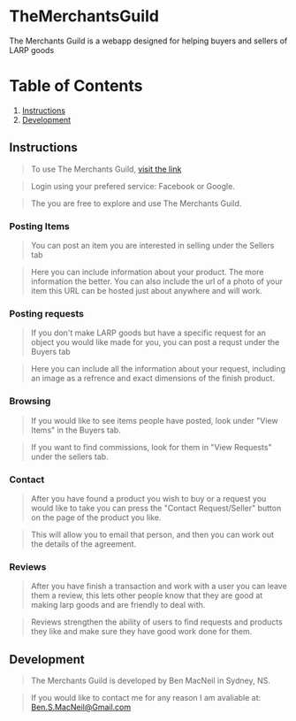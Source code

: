 TheMerchantsGuild
===================
The Merchants Guild is a webapp designed for helping buyers and sellers of LARP goods 

# Table of Contents
1. [Instructions](#Instructions)
2. [Development](#Development)





## Instructions
> To use The Merchants Guild, [visit the link](lv20bard.github.io/TheMerchantsGuild)

> Login using your prefered service: Facebook or Google.

> The you are free to explore and use The Merchants Guild.

### Posting Items
> You can post an item you are interested in selling under the Sellers tab

> Here you can include information about your product. The more information the better. You can also include the url of a photo of your item this URL can be hosted just about anywhere and will work.

### Posting requests
> If you don't make LARP goods but have a specific request for an object you would like made for you, you can post a requst under the Buyers tab

> Here you can include all the information about your request, including an image as a refrence and exact dimensions of the finish product.

### Browsing
> If you would like to see items people have posted, look under "View Items" in the Buyers tab.

> If you want to find commissions, look for them in "View Requests" under the sellers tab.

### Contact
> After you have found a product you wish to buy or a request you would like to take you can press the "Contact Request/Seller" button on the page of the product you like. 

> This will allow you to email that person, and then you can work out the details of the agreement.

### Reviews
> After you have finish a transaction and work with a user you can leave them a review, this lets other people know that they are good at making larp goods and are friendly to deal with. 

> Reviews strengthen the ability of users to find requests and products they like and make sure they have good work done for them. 

## Development
> The Merchants Guild is developed by Ben MacNeil in Sydney, NS.

> If you would like to contact me for any reason I am avaliable at: Ben.S.MacNeil@Gmail.com 
